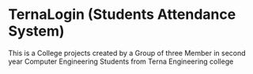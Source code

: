 # TernaLogin (Students Attendance System)
This is a College projects created by a Group of three Member in second year Computer Engineering Students from Terna Engineering college
